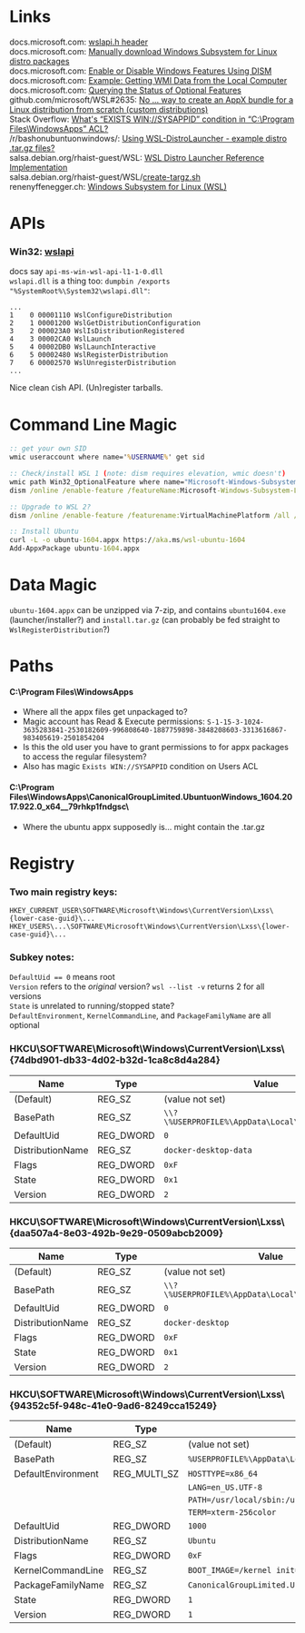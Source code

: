 # Links

docs.microsoft.com:  [wslapi.h header](https://docs.microsoft.com/en-us/windows/win32/api/wslapi/)<br>
docs.microsoft.com:  [Manually download Windows Subsystem for Linux distro packages](https://docs.microsoft.com/en-us/windows/wsl/install-manual)<br>
docs.microsoft.com:  [Enable or Disable Windows Features Using DISM](https://docs.microsoft.com/en-us/windows-hardware/manufacture/desktop/enable-or-disable-windows-features-using-dism)<br>
docs.microsoft.com:  [Example: Getting WMI Data from the Local Computer](https://docs.microsoft.com/en-us/windows/win32/wmisdk/example--getting-wmi-data-from-the-local-computer)<br>
docs.microsoft.com:  [Querying the Status of Optional Features](https://docs.microsoft.com/en-us/windows/win32/wmisdk/querying-the-status-of-optional-features)<br>
github.com/microsoft/WSL#2635:  [No ... way to create an AppX bundle for a Linux distribution from scratch (custom distributions)](https://github.com/microsoft/WSL/issues/2635)<br>
Stack Overflow:  [What's “EXISTS WIN://SYSAPPID” condition in “C:\Program Files\WindowsApps” ACL?](https://stackoverflow.com/questions/63455546/whats-exists-win-sysappid-condition-in-c-program-files-windowsapps-acl)<br>
/r/bashonubuntuonwindows/:  [Using WSL-DistroLauncher - example distro .tar.gz files?](https://www.reddit.com/r/bashonubuntuonwindows/comments/87p7d8/using_wsldistrolauncher_example_distro_targz_files/)<br>
salsa.debian.org/rhaist-guest/WSL:  [WSL Distro Launcher Reference Implementation](https://salsa.debian.org/rhaist-guest/WSL)<br>
salsa.debian.org/rhaist-guest/WSL/[create-targz.sh](https://salsa.debian.org/rhaist-guest/WSL/blob/master/create-targz.sh)<br>
renenyffenegger.ch:  [Windows Subsystem for Linux (WSL)](https://renenyffenegger.ch/notes/Windows/Subsystem-for-Linux/index)<br>

# APIs

### Win32: [wslapi](https://docs.microsoft.com/en-us/windows/win32/api/wslapi/)

docs say `api-ms-win-wsl-api-l1-1-0.dll`<br>
`wslapi.dll` is a thing too: `dumpbin /exports "%SystemRoot%\System32\wslapi.dll"`:
```
...
1    0 00001110 WslConfigureDistribution
2    1 00001200 WslGetDistributionConfiguration
3    2 000023A0 WslIsDistributionRegistered
4    3 00002CA0 WslLaunch
5    4 00002DB0 WslLaunchInteractive
6    5 00002480 WslRegisterDistribution
7    6 00002570 WslUnregisterDistribution
...
```
Nice clean `C`ish API.  (Un)register tarballs.



# Command Line Magic

```cmd
:: get your own SID
wmic useraccount where name='%USERNAME%' get sid

:: Check/install WSL 1 (note: dism requires elevation, wmic doesn't)
wmic path Win32_OptionalFeature where name="Microsoft-Windows-Subsystem-Linux" get InstallState
dism /online /enable-feature /featureName:Microsoft-Windows-Subsystem-Linux

:: Upgrade to WSL 2?
dism /online /enable-feature /featurename:VirtualMachinePlatform /all /norestart

:: Install Ubuntu
curl -L -o ubuntu-1604.appx https://aka.ms/wsl-ubuntu-1604
Add-AppxPackage ubuntu-1604.appx
```


# Data Magic

`ubuntu-1604.appx` can be unzipped via 7-zip, and contains `ubuntu1604.exe` (launcher/installer?) and `install.tar.gz` (can probably be fed straight to `WslRegisterDistribution`?)



# Paths

#### C:\Program Files\WindowsApps

* Where all the appx files get unpackaged to?
* Magic account has Read & Execute permissions: `S-1-15-3-1024-3635283841-2530182609-996808640-1887759898-3848208603-3313616867-983405619-2501854204`
* Is this the old user you have to grant permissions to for appx packages to access the regular filesystem?
* Also has magic `Exists WIN://SYSAPPID` condition on Users ACL

#### C:\Program Files\WindowsApps\CanonicalGroupLimited.UbuntuonWindows_1604.2017.922.0_x64__79rhkp1fndgsc\

* Where the ubuntu appx supposedly is... might contain the .tar.gz




# Registry

### Two main registry keys:

`HKEY_CURRENT_USER\SOFTWARE\Microsoft\Windows\CurrentVersion\Lxss\{lower-case-guid}\...`<br>
`HKEY_USERS\...\SOFTWARE\Microsoft\Windows\CurrentVersion\Lxss\{lower-case-guid}\...`<br>

### Subkey notes:

`DefaultUid == 0`     means root<br>
`Version`             refers to the *original* version?  `wsl --list -v` returns 2 for all versions<br>
`State`               is unrelated to running/stopped state?<br>
`DefaultEnvironment`, `KernelCommandLine`, and `PackageFamilyName` are all optional<br>

### HKCU\SOFTWARE\Microsoft\Windows\CurrentVersion\Lxss\\{74dbd901-db33-4d02-b32d-1ca8c8d4a284}

| Name                  | Type          | Value |
| --------------------- | ------------- | ----- |
| (Default)             | REG_SZ        | (value not set)
| BasePath              | REG_SZ        | `\\?\%USERPROFILE%\AppData\Local\Docker\wsl\data`
| DefaultUid            | REG_DWORD     | `0`
| DistributionName      | REG_SZ        | `docker-desktop-data`
| Flags                 | REG_DWORD     | `0xF`
| State                 | REG_DWORD     | `0x1`
| Version               | REG_DWORD     | `2`

### HKCU\SOFTWARE\Microsoft\Windows\CurrentVersion\Lxss\\{daa507a4-8e03-492b-9e29-0509abcb2009}

| Name                  | Type          | Value |
| --------------------- | ------------- | ----- |
| (Default)             | REG_SZ        | (value not set)
| BasePath              | REG_SZ        | `\\?\%USERPROFILE%\AppData\Local\Docker\wsl\distro`
| DefaultUid            | REG_DWORD     | `0`
| DistributionName      | REG_SZ        | `docker-desktop`
| Flags                 | REG_DWORD     | `0xF`
| State                 | REG_DWORD     | `0x1`
| Version               | REG_DWORD     | `2`

### HKCU\SOFTWARE\Microsoft\Windows\CurrentVersion\Lxss\\{94352c5f-948c-41e0-9ad6-8249cca15249}

| Name                  | Type          | Value |
| --------------------- | ------------- | ----- |
| (Default)             | REG_SZ        | (value not set)
| BasePath              | REG_SZ        | `%USERPROFILE%\AppData\Local\Packages\CanonicalGroupLimited.UbuntuonWindows_79rhkp1fndgsc\LocalState`
| DefaultEnvironment    | REG_MULTI_SZ  | `HOSTTYPE=x86_64`
|                       |               | `LANG=en_US.UTF-8`
|                       |               | `PATH=/usr/local/sbin:/usr/local/bin:/usr/sbin:/usr/bin:/sbin:/bin:/usr/games:/usr/local/games`
|                       |               | `TERM=xterm-256color`
| DefaultUid            | REG_DWORD     | `1000`
| DistributionName      | REG_SZ        | `Ubuntu`
| Flags                 | REG_DWORD     | `0xF`
| KernelCommandLine     | REG_SZ        | `BOOT_IMAGE=/kernel init=/init`
| PackageFamilyName     | REG_SZ        | `CanonicalGroupLimited.UbuntuonWindows_79rhkp1fndgsc`
| State                 | REG_DWORD     | `1`
| Version               | REG_DWORD     | `1`
